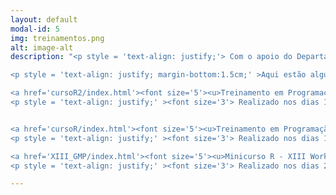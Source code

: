 ```yaml
---
layout: default
modal-id: 5
img: treinamentos.png
alt: image-alt
description: "<p style = 'text-align: justify;'> Com o apoio do Departamento de Genética da ESALQ, o grupo GENt também organiza treinamentos sobre assuntos específicos que possam interessar a comunidade em geral. </p>

<p style = 'text-align: justify; margin-bottom:1.5cm;' >Aqui estão alguns já oferecidos. Acesse os links para obter mais informações: </p> 

<a href='cursoR2/index.html'><font size='5'><u>Treinamento em Programação no Ambiente R </u></font></a> 
<p style = 'text-align: justify;' ><font size='3'> Realizado nos dias 16, 18 e 20 de março de 2020. </font> </p> 


<a href='cursoR/index.html'><font size='5'><u>Treinamento em Programação no Ambiente R </u></font></a> 
<p style = 'text-align: justify;' ><font size='3'> Realizado nos dias 16, 17 e 18 de maio de 2019. </font> </p> 

<a href='XIII_GMP/index.html'><font size='5'><u>Minicurso R - XIII Workshop de Férias em Genética e Melhoramento de Plantas </u></font></a> 
<p style = 'text-align: justify;' ><font size='3'> Realizado nos dias 23, 24 e 25 de julho de 2019. </font> </p> "

---
```

